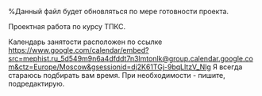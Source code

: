 %Данный файл будет обновляться по мере готовности проекта.

Проектная работа по курсу ТПКС.

Календарь занятости расположен по ссылке
https://www.google.com/calendar/embed?src=mephist.ru_5d549m9n6a4dfddt7n3lmtonlk@group.calendar.google.com&ctz=Europe/Moscow&gsessionid=dj2K61TGj-9bqLltzV_Nlg
Я всегда стараюсь подбирать вам время. При необходимости - пишите, подредактирую.
